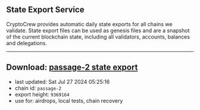 ## State Export Service
CryptoCrew provides automatic daily state exports for all chains we validate. State export files can be used as genesis files and are a snapshot of the current blockchain state, including all validators, accounts, balances and delegations.

---
**Download: [passage-2 state export](https://dl-eu2.ccvalidators.com/SERVICE/passage/passage-2_export_9369164.json)**
---

- last updated: Sat Jul 27 2024 05:25:16
- chain id: `passage-2`
- export height: `9369164`
- use for: airdrops, local tests, chain recovery
